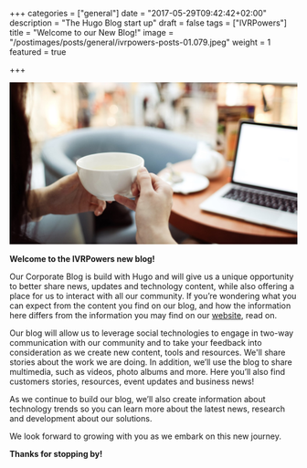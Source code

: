 +++
categories = ["general"]
date = "2017-05-29T09:42:42+02:00"
description = "The Hugo Blog start up"
draft = false
tags = ["IVRPowers"]
title = "Welcome to our New Blog!"
image = "/postimages/posts/general/ivrpowers-posts-01.079.jpeg"
weight = 1
featured = true

+++

![Welcome to our New Blog!](/postimages/posts/general/ivrpowers-posts-01.079.jpeg)

**Welcome to the IVRPowers new blog!** 

Our Corporate Blog is build with Hugo and will give us a unique opportunity to better share news, updates and technology content, while also offering a place for us to interact with all our community. If you’re wondering what you can expect from the content you find on our blog, and how the information here differs from the information you may find on our [website](http://www.ivrpowers.com/), read on.

Our blog will allow us to leverage social technologies to engage in two-way communication with our community and to take your feedback into consideration as we create new content, tools and resources. We'll share stories about the work we are doing. In addition, we’ll use the blog to share multimedia, such as videos, photo albums and more. Here you’ll also find customers stories, resources, event updates and business news!

As we continue to build our blog, we’ll also create information about technology trends so you can learn more about the latest news, research and development about our solutions.

We look forward to growing with you as we embark on this new journey.

**Thanks for stopping by!**

